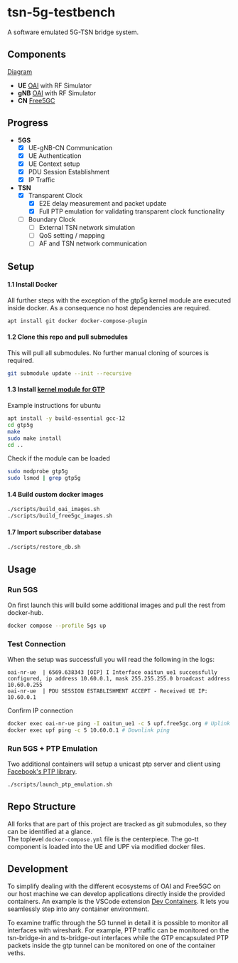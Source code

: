 # tsn-5g-testbench

A software emulated 5G-TSN bridge system.

## Components
[Diagram](./docs/structure.drawio.pdf)

- **UE** [OAI](https://gitlab.eurecom.fr/oai/openairinterface5g) with RF Simulator
- **gNB** [OAI](https://gitlab.eurecom.fr/oai/openairinterface5g) with RF Simulator
- **CN** [Free5GC](https://github.com/free5gc/free5gc)

## Progress
- **5GS** 
    - [x] UE-gNB-CN Communication 
    - [x] UE Authentication
    - [x] UE Context setup 
    - [x] PDU Session Establishment
    - [x] IP Traffic
- **TSN** 
    - [x] Transparent Clock
        - [x] E2E delay measurement and packet update
        - [x] Full PTP emulation for validating transparent clock functionality 
    - [ ] Boundary Clock
        - [ ] External TSN network simulation
        - [ ] QoS setting / mapping
        - [ ] AF and TSN network communication

## Setup

#### 1.1 Install Docker
All further steps with the exception of the gtp5g kernel module are executed inside docker. As a consequence no host dependencies are required.
```bash
apt install git docker docker-compose-plugin
```

#### 1.2 Clone this repo and pull submodules
This will pull all submodules. No further manual cloning of sources is required.
```bash
git submodule update --init --recursive
```

#### 1.3 Install [kernel module for GTP](https://github.com/free5gc/gtp5g)
Example instructions for ubuntu
```bash
apt install -y build-essential gcc-12
cd gtp5g
make
sudo make install
cd ..
```
Check if the module can be loaded
```bash
sudo modprobe gtp5g
sudo lsmod | grep gtp5g
```

#### 1.4 Build custom docker images 
```bash
./scripts/build_oai_images.sh
./scripts/build_free5gc_images.sh
```

#### 1.7 Import subscriber database
```bash
./scripts/restore_db.sh
```

## Usage

### Run 5GS
On first launch this will build some additional images and pull the rest from docker-hub.
```bash
docker compose --profile 5gs up
```

### Test Connection
When the setup was successfull you will read the following in the logs:
```
oai-nr-ue  | 6569.638343 [OIP] I Interface oaitun_ue1 successfully configured, ip address 10.60.0.1, mask 255.255.255.0 broadcast address 10.60.0.255
oai-nr-ue  | PDU SESSION ESTABLISHMENT ACCEPT - Received UE IP: 10.60.0.1
```

Confirm IP connection
```bash
docker exec oai-nr-ue ping -I oaitun_ue1 -c 5 upf.free5gc.org # Uplink ping
docker exec upf ping -c 5 10.60.0.1 # Downlink ping
```

### Run 5GS + PTP Emulation
Two additional containers will setup a unicast ptp server and client using [Facebook's PTP library](https://pkg.go.dev/github.com/facebook/time/ptp).
```bash
./scripts/launch_ptp_emulation.sh
```

## Repo Structure
All forks that are part of this project are tracked as git submodules, so they can be identified at a glance.\
The toplevel `docker-compose.yml` file is the centerpiece.
The go-tt component is loaded into the UE and UPF via modified docker files.

## Development

To simplify dealing with the different ecosystems of OAI and Free5GC on our host machine we can develop applications directly inside the provided containers.
An example is the VSCode extension [Dev Containers](https://marketplace.visualstudio.com/items?itemName=ms-vscode-remote.remote-containers).
It lets you seamlessly step into any container environment.

To examine traffic through the 5G tunnel in detail it is possible to monitor all interfaces with wireshark.
For example, PTP traffic can be monitored on the tsn-bridge-in and ts-bridge-out interfaces while the GTP encapsulated PTP packets inside the gtp tunnel can be monitored on one of the container veths.